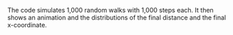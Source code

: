The code simulates 1,000 random walks with 1,000 steps each. It then shows an animation and the distributions of the final distance and the final x-coordinate.
